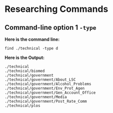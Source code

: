 # Researching Commands
## Command-line option 1 `-type` 

**Here is the command line:**
```
find ./technical -type d
```


**Here is the Output:**
```
./technical
./technical/biomed
./technical/government
./technical/government/About_LSC
./technical/government/Alcohol_Problems
./technical/government/Env_Prot_Agen
./technical/government/Gen_Account_Office
./technical/government/Media
./technical/government/Post_Rate_Comm
./technical/plos
```

